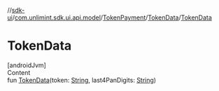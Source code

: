 //[sdk-ui](../../../../index.md)/[com.unlimint.sdk.ui.api.model](../../index.md)/[TokenPayment](../index.md)/[TokenData](index.md)/[TokenData](-token-data.md)



# TokenData  
[androidJvm]  
Content  
fun [TokenData](-token-data.md)(token: [String](https://kotlinlang.org/api/latest/jvm/stdlib/kotlin/-string/index.html), last4PanDigits: [String](https://kotlinlang.org/api/latest/jvm/stdlib/kotlin/-string/index.html))  



